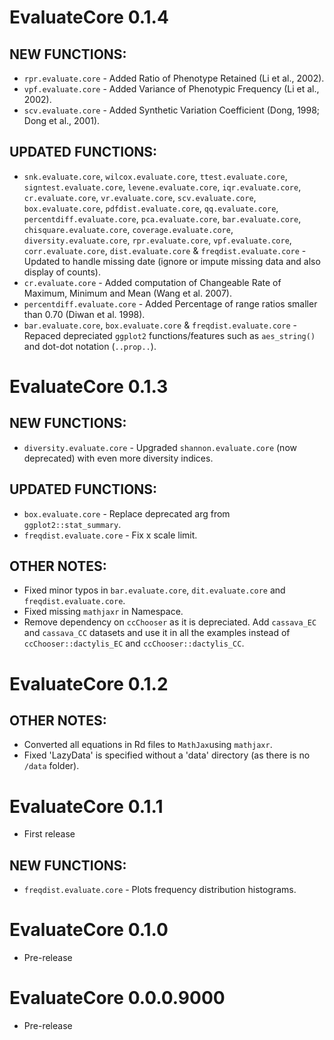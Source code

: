 
# EvaluateCore  0.1.4

## NEW FUNCTIONS:
* `rpr.evaluate.core` - Added Ratio of Phenotype Retained (Li et al., 2002).
* `vpf.evaluate.core` - Added Variance of Phenotypic Frequency (Li et al., 2002).
* `scv.evaluate.core` - Added Synthetic Variation Coefficient (Dong, 1998; Dong et al., 2001).

## UPDATED FUNCTIONS:
* `snk.evaluate.core`, `wilcox.evaluate.core`, `ttest.evaluate.core`, `signtest.evaluate.core`, `levene.evaluate.core`, `iqr.evaluate.core`, `cr.evaluate.core`, `vr.evaluate.core`, `scv.evaluate.core`, `box.evaluate.core`, `pdfdist.evaluate.core`, `qq.evaluate.core`, `percentdiff.evaluate.core`, `pca.evaluate.core`, `bar.evaluate.core`, `chisquare.evaluate.core`, `coverage.evaluate.core`, `diversity.evaluate.core`, `rpr.evaluate.core`, `vpf.evaluate.core`, `corr.evaluate.core`, `dist.evaluate.core` & `freqdist.evaluate.core` - Updated to handle missing date (ignore or impute missing data and also display of counts).
* `cr.evaluate.core` - Added computation of Changeable Rate of Maximum, Minimum and Mean (Wang et al. 2007).
* `percentdiff.evaluate.core` - Added Percentage of range ratios smaller than 0.70 (Diwan et al. 1998).
* `bar.evaluate.core`, `box.evaluate.core` & `freqdist.evaluate.core` - Repaced depreciated `ggplot2` functions/features such as `aes_string()` and dot-dot notation (`..prop..`).

# EvaluateCore  0.1.3

## NEW FUNCTIONS:
* `diversity.evaluate.core` - Upgraded `shannon.evaluate.core` (now deprecated) with even more diversity indices.

## UPDATED FUNCTIONS:
* `box.evaluate.core` - Replace deprecated arg from `ggplot2::stat_summary`.
* `freqdist.evaluate.core` - Fix x scale limit.

## OTHER NOTES: 
* Fixed minor typos in `bar.evaluate.core`, `dit.evaluate.core` and `freqdist.evaluate.core`.
* Fixed missing `mathjaxr` in Namespace.
* Remove dependency on `ccChooser` as it is depreciated. Add `cassava_EC` and `cassava_CC` datasets and use it in all the examples instead of `ccChooser::dactylis_EC` and `ccChooser::dactylis_CC`.

# EvaluateCore  0.1.2

## OTHER NOTES: 
* Converted all equations in Rd files to `MathJax`using `mathjaxr`.
* Fixed 'LazyData' is specified without a 'data' directory (as there is no `/data` folder).

# EvaluateCore  0.1.1

* First release

## NEW FUNCTIONS:
* `freqdist.evaluate.core` - Plots frequency distribution histograms.

# EvaluateCore  0.1.0

* Pre-release

# EvaluateCore  0.0.0.9000

* Pre-release
